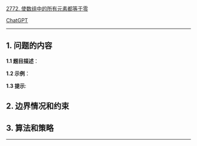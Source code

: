 [2772. 使数组中的所有元素都等于零](https://leetcode.cn/problems/apply-operations-to-make-all-array-elements-equal-to-zero)

[ChatGPT](https://chat.openai.com/g/g-GsMNEr76r-c-master)

---

## 1. 问题的内容
**1.1 题目描述**：

**1.2 示例**：

**1.3 提示**:

## 2. 边界情况和约束


## 3. 算法和策略

---
